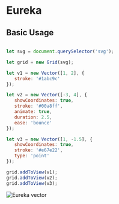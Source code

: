 # Eureka

## Basic Usage

```js

let svg = document.querySelector('svg');

let grid = new Grid(svg);

let v1 = new Vector([1, 2], {
   stroke: '#1abc9c'
});

let v2 = new Vector([-3, 4], {
   showCoordinates: true,
   stroke: '#00a8ff',
   animate: true,
   duration: 2.5,
   ease: 'bounce'
});

let v3 = new Vector([1, -1.5], {
   showCoordinates: true,
   stroke: '#e67e22',
   type: 'point'
});

grid.addToView(v1);
grid.addToView(v2);
grid.addToView(v3);

```

![Eureka vector](https://firebasestorage.googleapis.com/v0/b/web-demo-2188e.appspot.com/o/example.png?alt=media&token=59a9745c-dea1-4001-9085-8f20f8968d7d)
